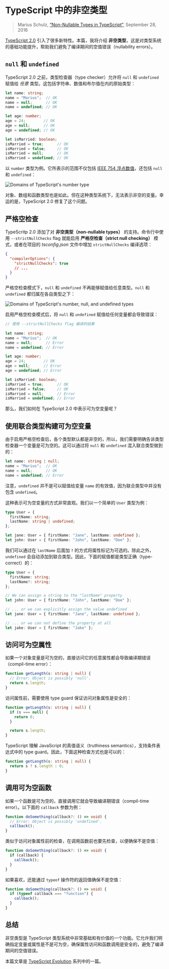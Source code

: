 TypeScript 中的非空类型
================================

> Marius Schulz, [“Non-Nullable Types in TypeScript”](https://mariusschulz.com/blog/non-nullable-types-in-typescript), September 28, 2016

[TypeScript 2.0](https://blogs.msdn.microsoft.com/typescript/2016/09/22/announcing-typescript-2-0/) 引入了很多新特性。本篇，我将介绍 **非空类型**，这是对类型系统的基础功能提升，帮助我们避免了编译期间的空值错误（nullability errors）。

`null` 和 `undefined`
--------------------------------------------------------------------

TypeScript 2.0 之前，类型检查器（type checker）允许将 `null` 和 `undefined` 赋值给 _任意_ 类型。这包括字符串、数值和布尔值在内的原始类型：

```ts
let name: string;
name = "Marius";  // OK
name = null;      // OK
name = undefined; // OK

let age: number;
age = 24;        // OK
age = null;      // OK
age = undefined; // OK

let isMarried: boolean;
isMarried = true;      // OK
isMarried = false;     // OK
isMarried = null;      // OK
isMarried = undefined; // OK
```
 
以 `number` 类型为例。它所表示的范围不仅包括 [IEEE 754 浮点数值](https://en.wikipedia.org/wiki/IEEE_floating_point)，还包括 `null` 和 `undefined`：

![Domains of TypeScript's number type](https://mariusschulz.com/images/content/typescript_number_domain_with_null_and_undefined-2x.vzfjhvlgca.imm.png)

对象、数组和函数类型也是如此。但在这种类型系统下，无法表示非空的变量。幸运的是，TypeScript 2.0 修复了这个问题。

严格空检查
----------------------------------------------

TypeScritp 2.0 添加了对 **非空类型（non-nullable types）** 的支持。命令行中使用 `--strictNullChecks` flag 就能启用 **严格空检查（strict null checking）** 模式，或者在项目的 _tsconfig.json_ 文件中增加 `strictNullChecks` 编译选项：

```json
{
  "compilerOptions": {
    "strictNullChecks": true
    // ...
  }
}
```

严格空检查模式下，`null` 和 `undefined` 不再能够赋值给任意类型。`null` 和 `undefined` 都归属在各自类型之下：

![Domains of TypeScript's number, null, and undefined types](https://mariusschulz.com/images/content/typescript_number_domain_without_null_and_undefined-2x.ni7cmeejbe.imm.png)

启用严格空检查模式后，将 `null` 和 `undefined` 赋值给任何变量都会导致错误：

```ts
// 使用 --strictNullChecks flag 编译的结果
    
let name: string;
name = "Marius";  // OK
name = null;      // Error
name = undefined; // Error

let age: number;
age = 24;        // OK
age = null;      // Error
age = undefined; // Error

let isMarried: boolean;
isMarried = true;      // OK
isMarried = false;     // OK
isMarried = null;      // Error
isMarried = undefined; // Error
```

那么，我们如何在 TypeScript 2.0 中表示可为空变量呢？ 

使用联合类型构建可为空变量
--------------------------------------------------------------------------------

由于启用严格空检查后，各个类型默认都是非空的，所以，我们需要明确告诉类型检查器一个变量是可为空的。这可以通过将 `null` 和 `undefined` 混入联合类型做到的：

```ts
let name: string | null;
name = "Marius";  // OK
name = null;      // OK
name = undefined; // Error
```

注意，`undefined` 并不是可以赋值给变量 `name` 的有效值，因为联合类型中并没有包含 `undefined`。

这种表示可为空变量的方式非常直观。我们以一个简单的 `User` 类型为例：

```ts
type User = {
  firstName: string;
  lastName: string | undefined;
};

let jane: User = { firstName: "Jane", lastName: undefined };
let john: User = { firstName: "John", lastName: "Doe" };
```

我们可以通过在 `lastName` 后面加 `?` 的方式将属性标记为可选的。除此之外，`undefined` 会自动添加到联合类型。因此，下面的赋值都是类型正确（type-correct）的：

```ts
type User = {
  firstName: string;
  lastName?: string;
};

// We can assign a string to the "lastName" property
let john: User = { firstName: "John", lastName: "Doe" };

// ... or we can explicitly assign the value undefined
let jane: User = { firstName: "Jane", lastName: undefined };

// ... or we can not define the property at all
let jake: User = { firstName: "Jake" };
```    

访问可为空属性
----------------------------------------------------------------------------

如果一个对象变量是可为空的，直接访问它的任意属性都会导致编译期错误（compil-time error）：

```ts
function getLength(s: string | null) {
  // Error: Object is possibly 'null'.
  return s.length;
}
```

访问属性前，需要使用 type guard 保证访问对象属性是安全的：

```ts
function getLength(s: string | null) {
  if (s === null) {
    return 0;
  }

  return s.length;
}
```

TypeScript 理解 JavaScript 的真值语义（truthiness semantics），支持条件表达式中的 type guard。因此，下面这种检查方式也是可以的：

```ts
function getLength(s: string | null) {
  return s ? s.length : 0;
}
```
    

调用可为空函数
--------------------------------------------------------------------------------------

如果一个函数是可为空的，直接调用它就会导致编译期错误（compil-time error）。以下面的 `callback` 参数为例：

```ts
function doSomething(callback?: () => void) {
  // Error: Object is possibly 'undefined'.
  callback();
}
```

类似于访问对象属性前的检查，在调用函数前也要先检查，以便确保不是空值：

```ts
function doSomething(callback?: () => void) {
  if (callback) {
    callback();
  }
}
```

如果喜欢，还能通过 `typeof` 操作符的返回值确保不是空值：

```ts
function doSomething(callback?: () => void) {
  if (typeof callback === "function") {
    callback();
  }
}
``` 

总结
--------------------

非空类型是 TypeScript 类型系统中非常基础和有价值的一个功能。它允许我们明确指定变量或属性是不是可为空，确保属性访问和函数调用是安全的，避免了编译期间的空值错误。

本篇文章是 [TypeScript Evolution](https://mariusschulz.com/blog/series/typescript-evolution) 系列中的一篇。
